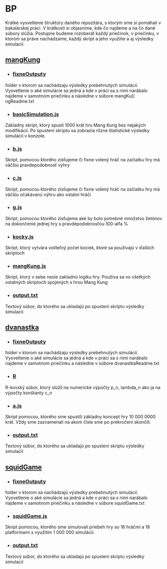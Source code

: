 # BP 
Krátke vysvetlenie štruktúry daného repozitára, s ktorým sme si pomáhali v bakalárskej práci. V krátkosti si objasníme, kde čo najdeme a na čo dané súbory slúžia. 
Postupne budeme rozoberať každý priečinok, v priečinku, v ktoróm sa práve nachádzame, každý skript a jeho využitie a aj výsledky simulacií.

##  [mangKung](https://github.com/devAdam117/bp/tree/main/codes/mangKung)

 - ### [fixneOutputy](https://github.com/devAdam117/bp/tree/main/codes/mangKung/fixneOutputy)
folder v ktorom sa nachádzaju výsledky prebehnutých simulácií. Vysvetlenie o aké simulácie sa jedná a kde v práci sa s nimi narábalo najdeme v samotnom priečinku a následne v súbore mangKu]([
](https://github.com/devAdam117/bp/tree/main/codes/mangKung)ngReadme.txt
 - ### [basicSimulation.js](https://github.com/devAdam117/bp/blob/main/codes/mangKung/basicSimulation.js)
Základny skript, ktorý spusti 1000 krát hru Mang Kung bez nejakých modifikácií. Po spustení skriptu sa zobrazia rôzne štatistické výsledky simulácií v konzole.
 - ### [b.js](https://github.com/devAdam117/bp/blob/main/codes/mangKung/b.js)
 Skript, pomocou ktorého zisťujeme či fixne volený hráč na začiatku hry má väčšiu pravdepodobnosť výhry
 - ### [c.js](https://github.com/devAdam117/bp/blob/main/codes/mangKung/c.js) 
 Skript, pomocou ktorého zisťujeme či fixne volený hráč na začiatku hry má väčšiu očakávanú výhru ako ostatní hráči
 
- ### [g.js](https://github.com/devAdam117/bp/blob/main/codes/mangKung/g.js)
 Skript, pomocou ktorého zisťujeme aké by bolo potrebné množstvo žetónov na dokončenie jednej hry s pravdepodobnosťou 100-alfa %
- ### [kocky.js](https://github.com/devAdam117/bp/blob/main/codes/mangKung/kocky.js) 
Skript, ktorý vytvára voliteľný počet kociek, ktoré sa používajú v ďalších skriptoch
- ### [mangKung.js](https://github.com/devAdam117/bp/blob/main/codes/mangKung/mangKung.js)
 Skript, ktorý v sebe nesie zakladnú logiku hry. Používa sa vo všetkých ostatných skriptoch spojených s hrou Mang Kung
- ### [output.txt](https://github.com/devAdam117/bp/blob/main/codes/mangKung/output.txt)
 Textový súbor, do ktorého sa ukladajú po spusteni skriptu výsledky simulacií

## [dvanastka](https://github.com/devAdam117/bp/tree/main/codes/dvanastka)
- ### [fixneOutputy](https://github.com/devAdam117/bp/tree/main/codes/dvanastka/fixneOutputy)
 folder v ktorom sa nachádzaju výsledky prebehnutých simulácií. Vysvetlenie o aké simulácie sa jedná a kde v práci sa s nimi narábalo najdeme v samotnom priečinku a následne v súbore dvanastkaReadme.txt
- ### [R](https://github.com/devAdam117/bp/tree/main/codes/dvanastka/R)
R-kovský súbor, ktorý slúžil na numerické výpočty p_n, lambda_n ako ja na  výpočty konštanty c_n
- ### [a.js](https://github.com/devAdam117/bp/tree/main/codes/dvanastka/a.js)
Skript pomocou, ktorého sme spustili základny koncept hry 10 000 0000 krát. Vždy sme zaznamenali na akom čísle sme po prekročení skončili.
- ### [output.txt](https://github.com/devAdam117/bp/tree/main/codes/dvanastka/output.txt)
 Textový súbor, do ktorého sa ukladajú po spusteni skriptu výsledky simulacií


## [squidGame](https://github.com/devAdam117/bp/tree/main/codes/squidGame)
- ### [fixneOutputy](https://github.com/devAdam117/bp/tree/main/codes/squidGame/fixneOutputy/zakladnaHra)
folder v ktorom sa nachádzajú výsledky prebehnutých simulácií. Vysvetlenie o aké simulácie sa jedná a kde v práci sa s nimi narábalo najdeme v samotnom priečinku a následne v súbore squidGame.txt
- ### [squidGame.js](https://github.com/devAdam117/bp/blob/main/codes/squidGame/squidGame.js)
Skript pomocou, ktorého sme simulovali priebeh hry so 16 hráčmi a 18 platformami s využitím 1 000 000 simulácií.
- ### [output.txt](https://github.com/devAdam117/bp/blob/main/codes/squidGame/output.txx)
 Textový súbor, do ktorého sa ukladajú po spusteni skriptu výsledky simulacií
